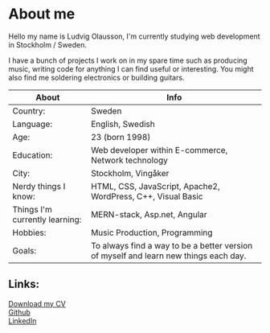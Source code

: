 # About me
Hello my name is Ludvig Olausson, I'm currently studying web development in Stockholm / Sweden.

I have a bunch of projects I work on in my spare time such as producing music, writing code for anything I can find useful or interesting. You might also find me soldering electronics or building guitars.


| About | Info |
|--|--|
| Country: | Sweden |
| Language: | English, Swedish |
| Age: | 23 (born 1998) |
| Education:| Web developer within E-commerce, Network technology|
| City: | Stockholm, Vingåker |
| Nerdy things I know: | HTML, CSS, JavaScript, Apache2, WordPress, C++, Visual Basic |
| Things I'm currently learning: | MERN-stack, Asp.net, Angular |
| Hobbies: | Music Production, Programming |
| Goals: | To always find a way to be a better version of myself and learn new things each day. |


## Links:
[Download my CV](https://ludvigolausson.se/cv.png)<br>
[Github](https://github.com/Azaaxin/)<br>
[LinkedIn](https://www.linkedin.com/in/ludvig-olausson-372b51193/)
